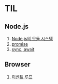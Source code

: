 # TIL

## Node.js

1. [Node.js의 모듈 시스템](https://github.com/ZzicC12/TIL/blob/main/Node.js/module.md)
2. [promise](https://github.com/ZzicC12/TIL/blob/main/Node.js/promise.md)
3. [sync, await](https://github.com/ZzicC12/TIL/blob/main/Node.js/async.md)

## Browser

1. [이벤트 루프](https://github.com/ZzicC12/TIL/blob/main/Browser/event_loop.md)
